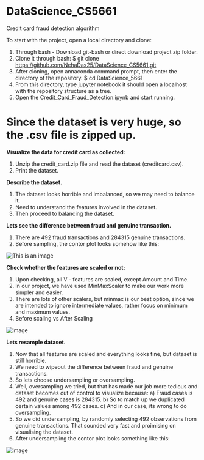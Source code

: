 # DataScience_CS5661
Credit card fraud detection algorithm

To start with the project, open a local directory and clone:
1. Through bash - Download git-bash or direct download project zip folder.
2. Clone it through bash:
    $ git clone https://github.com/NehaDas25/DataScience_CS5661.git  
3. After cloning, open annaconda command prompt, then enter the directory of the repository.
    $ cd DataScience_5661 
4. From this directory, type jupyter notebook it should open a localhost with the repository structure as a tree.
5. Open the Credit_Card_Fraud_Detection.ipynb and start running.


<h1>Since the dataset is very huge, so the .csv file is zipped up.</h1>

<b> Visualize the data for credit card as collected: </b>
1. Unzip the credit_card.zip file and read the dataset (creditcard.csv).
2. Print the dataset. 

<b> Describe the dataset.</b>
1. The dataset looks horrible and imbalanced, so we may need to balance it.
2. Need to understand the features involved in the dataset.
3. Then proceed to balancing the dataset.

<b> Lets see the difference between fraud and genuine transaction.</b>
1. There are 492 fraud transactions and 284315 genuine transactions.
2. Before sampling, the contor plot looks somehow like this:

<b></b>
![This is an image](https://user-images.githubusercontent.com/100334984/159194089-0bb966b5-4c0c-4fcc-bb75-138c165429b6.png)

<b> Check whether the features are scaled or not:</b>
1. Upon checking, all V - features are scaled, except Amount and Time.
2. In our project, we have used MinMaxScaler to make our work more simpler and easier.
3. There are lots of other scalers, but minmax is our best option, since we are intended to ignore intermediate values,
    rather focus on minimum and maximum values.
4. Before scaling vs After Scaling

![image](https://user-images.githubusercontent.com/100334984/159194480-235be599-8efd-4fbf-8130-d5b26af35b64.png)

<b> Lets resample dataset. </b>
1. Now that all features are scaled and everything looks fine, but dataset is still horrible.
2. We need to wipeout the difference between fraud and genuine transactions.
3. So lets choose undersampling or oversampling.
4. Well, oversampling we tried, but that has made our job more tedious and dataset becomes out of control to visualize because:
       a) Fraud cases is 492 and genuine cases is 284315.
       b) So to match up we duplicated certain values among 492 cases.
       c) And in our case, its wrong to do oversampling.
 5. So we did undersampling, by randomly selecting 492 observations from genuine transactions. That sounded very fast and proimising on visualising the dataset.
 6. After undersampling the contor plot looks something like this:

![image](https://user-images.githubusercontent.com/100334984/159194994-08532334-3118-4bf8-bbab-ecbb89e289c4.png)

